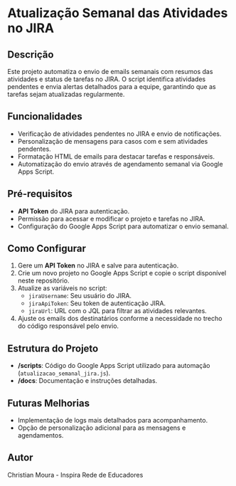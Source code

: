 # Atualização Semanal das Atividades no JIRA

## Descrição
Este projeto automatiza o envio de emails semanais com resumos das atividades e status de tarefas no JIRA. O script identifica atividades pendentes e envia alertas detalhados para a equipe, garantindo que as tarefas sejam atualizadas regularmente.

## Funcionalidades
- Verificação de atividades pendentes no JIRA e envio de notificações.
- Personalização de mensagens para casos com e sem atividades pendentes.
- Formatação HTML de emails para destacar tarefas e responsáveis.
- Automatização do envio através de agendamento semanal via Google Apps Script.

## Pré-requisitos
- **API Token** do JIRA para autenticação.
- Permissão para acessar e modificar o projeto e tarefas no JIRA.
- Configuração do Google Apps Script para automatizar o envio semanal.

## Como Configurar
1. Gere um **API Token** no JIRA e salve para autenticação.
2. Crie um novo projeto no Google Apps Script e copie o script disponível neste repositório.
3. Atualize as variáveis no script:
   - `jiraUsername`: Seu usuário do JIRA.
   - `jiraApiToken`: Seu token de autenticação JIRA.
   - `jiraUrl`: URL com o JQL para filtrar as atividades relevantes.
4. Ajuste os emails dos destinatários conforme a necessidade no trecho do código responsável pelo envio.

## Estrutura do Projeto
- **/scripts**: Código do Google Apps Script utilizado para automação (`atualizacao_semanal_jira.js`).
- **/docs**: Documentação e instruções detalhadas.

## Futuras Melhorias
- Implementação de logs mais detalhados para acompanhamento.
- Opção de personalização adicional para as mensagens e agendamentos.

## Autor
Christian Moura - Inspira Rede de Educadores
